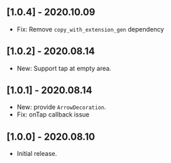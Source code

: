 ## [1.0.4] - 2020.10.09

* Fix: Remove `copy_with_extension_gen` dependency


## [1.0.2] - 2020.08.14

* New: Support tap at empty area.


## [1.0.1] - 2020.08.14

* New: provide `ArrowDecoration`.
* Fix: onTap callback issue


## [1.0.0] - 2020.08.10

* Initial release.
